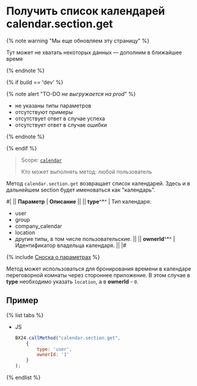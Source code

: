 # Получить список календарей calendar.section.get

{% note warning "Мы еще обновляем эту страницу" %}

Тут может не хватать некоторых данных — дополним в ближайшее время

{% endnote %}

{% if build == 'dev' %}

{% note alert "TO-DO _не выгружается на prod_" %}

- не указаны типы параметров
- отсутствуют примеры
- отсутствует ответ в случае успеха
- отсутствует ответ в случае ошибки

{% endnote %}

{% endif %}

> Scope: [`calendar`](../scopes/permissions.md)
>
> Кто может выполнять метод: любой пользователь

Метод `calendar.section.get` возвращает список календарей. Здесь и в дальнейшем section будет именоваться как "календарь".

#|
|| **Параметр** | **Описание** ||
|| **type**^*^ | Тип календаря: 
- user 
- group 
- company_calendar 
- location 
- другие типы, в том числе пользовательские. ||
|| **ownerId**^*^ | Идентификатор владельца календаря. ||
|#

{% include [Сноска о параметрах](../../_includes/required.md) %}

Метод может использоваться для бронирования времени в календаре переговорной комнаты через стороннее приложение. В этом случае в **type** необходимо указать `location`, а в **ownerId** - `0`.

## Пример

{% list tabs %}

- JS

    ```js
    BX24.callMethod("calendar.section.get",
        {
            type: 'user',
            ownerId: '1'
        }
    );
    ```

{% endlist %}

